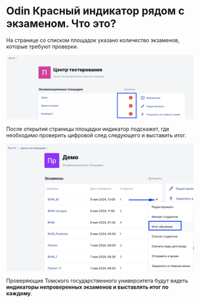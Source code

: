 # Odin Красный индикатор рядом с экзаменом. Что это?

На странице со списком площадок указано количество экзаменов, которые требуют проверки.

![](<../.gitbook/assets/image (179).png>)

После открытия страницы площадки индикатор подскажет, где необходимо проверить цифровой след следующего и выставить итог.

![](<../.gitbook/assets/image (180).png>)

Проверяющие  Томского государственного университета будут видеть **индикаторы непроверенных экзаменов и выставлять итог по каждому**.

